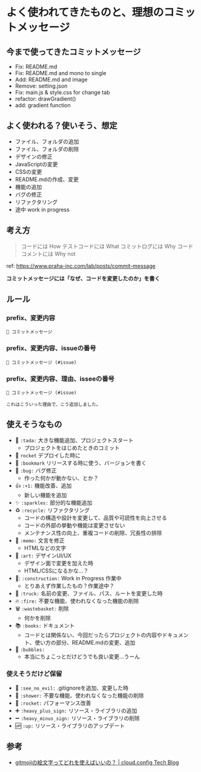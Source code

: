 # よく使われてきたものと、理想のコミットメッセージ

## 今まで使ってきたコミットメッセージ

- Fix: README.md
- Fix: README.md and mono to single
- Add: README.md and image
- Remove: setting.json
- Fix: main.js & style.css for change tab
- refactor: drawGradient()
- add: gradient function


## よく使われる？使いそう、想定

- ファイル、フォルダの追加
- ファイル、フォルダの削除
- デザインの修正
- JavaScriptの変更
- CSSの変更
- README.mdの作成、変更
- 機能の追加
- バグの修正
- リファクタリング
- 途中 work in progress


## 考え方

> コードには How
> テストコードには What
> コミットログには Why
> コードコメントには Why not

ref: https://www.praha-inc.com/lab/posts/commit-message

**コミットメッセージには「なぜ、コードを変更したのか」を書く**


## ルール


### prefix、変更内容

```
🎉 コミットメッセージ
```


### prefix、変更内容、issueの番号

```
🎉 コミットメッセージ (#issue)
```


### prefix、変更内容、理由、isseeの番号
```
🎉 コミットメッセージ (#issue)

これはこういった理由で、こう追加しました。
```


## 使えそうなもの

- 🎉 `:tada:` 大きな機能追加、プロジェクトスタート
  - プロジェクトをはじめたときのコミット
- 🚀 `rocket` デプロイした時に
- 🔖 `:bookmark` リリースする時に使う、バージョンを書く
- 🐛 `:bug:` バグ修正
  - 作った何かが動かない、とか？
- 👍 `:+1:` 機能改善、追加
  - 新しい機能を追加
- ✨ `:sparkles:` 部分的な機能追加
- ♻️ `:recycle:` リファクタリング
  - コードの構造や設計を変更して、品質や可読性を向上させる
  - コードの外部の挙動や機能は変更させない
  - メンテナンス性の向上、重複コードの削除、冗長性の排除
- 📝 `:memo:` 文言を修正
  - HTMLなどの文字
- 🎨 `:art:` デザインUI/UX
  - デザイン面で変更を加えた時
  - HTML/CSSになるかな...？
- 🚧: `:construction:` Work in Progress 作業中
  - とりあえず作業したもの？作業途中？
- 🚚 `:truck:` 名前の変更、ファイル、パス、ルートを変更した時
- 🔥 `:fire:` 不要な機能、使われなくなった機能の削除
- 🗑️ `:wastebasket:` 削除
  - 何かを削除
- 📚 `:books:` ドキュメント
  - コードとは関係ない、今回だったらプロジェクトの内容やドキュメント、使い方の部分、README.mdの変更、追加
- 🫧 `:bubbles:`
  - 本当にちょこっとだけどうでも良い変更...うーん

### 使えそうだけど保留
- 🙈 `:see_no_evil:` .gitignoreを追加、変更した時
- 🚿 `:shower:` 不要な機能、使われなくなった機能の削除
- 🚀 `:rocket:` パフォーマンス改善
- ➕ `:heavy_plus_sign:` リソース・ライブラリの追加
- ➖ `:heavy_minus_sign:` リソース・ライブラリの削除
- 🆙 `:up:` リソース・ライブラリのアップデート


## 参考

- [gitmojiの絵文字ってどれを使えばいいの？ | cloud.config Tech Blog](https://tech-blog.cloud-config.jp/2021-12-21-git-moji-list/)
